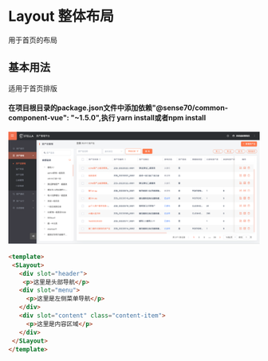 # Layout 整体布局
 
 用于首页的布局

 ## 基本用法
 适用于首页排版
 #### 在项目根目录的package.json文件中添加依赖"@sense70/common-component-vue": "~1.5.0",执行 yarn install或者npm install
 ![acatar](./layout.png)
 
 ```html
 <template>
  <SLayout>
    <div slot="header">
     <p>这里是头部导航</p>
    <div slot="menu">
      <p>这里是左侧菜单导航</p>
    </div>
    <div slot="content" class="content-item">
      <p>这里是内容区域</p>
    </div>
  </SLayout>
</template>
```
